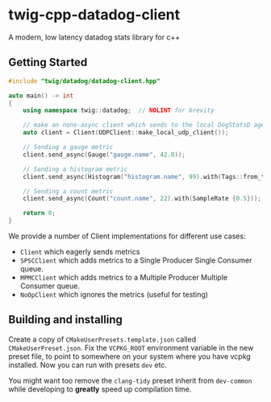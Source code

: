 # twig-cpp-datadog-client

A modern, low latency datadog stats library for c++

## Getting Started
```cpp :file=./example/getting_started.cpp
#include "twig/datadog/datadog-client.hpp"

auto main() -> int
{
    using namespace twig::datadog;  // NOLINT for brevity

    // make an none-async client which sends to the local DogStatsD agent
    auto client = Client(UDPClient::make_local_udp_client());

    // Sending a gauge metric
    client.send_async(Gauge("gauge.name", 42.0));

    // Sending a histogram metric
    client.send_async(Histogram("histogram.name", 99).with(Tags::from_tags({"tag1:hello", "tag2:world"})));

    // Sending a count metric
    client.send_async(Count("count.name", 22).with(SampleRate {0.5}));

    return 0;
}
```

We provide a number of Client implementations for different use cases:
- `Client` which eagerly sends metrics
- `SPSCClient` which adds metrics to a Single Producer Single Consumer queue.
- `MPMCClient` which adds metrics to a Multiple Producer Multiple Consumer queue.
- `NoOpClient` which ignores the metrics (useful for testing)


## Building and installing

Create a copy of `CMakeUserPresets.template.json` called `CMakeUserPreset.json`. Fix the `VCPKG_ROOT` environment variable in the new preset file, to point to somewhere on your system where you have vcpkg installed. Now you can run with presets `dev` etc.

You might want too remove the `clang-tidy` preset inherit from `dev-common` while developing to **greatly** speed up compilation time.

